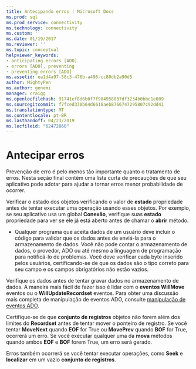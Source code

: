 ```yaml
---
title: Antecipando erros | Microsoft Docs
ms.prod: sql
ms.prod_service: connectivity
ms.technology: connectivity
ms.custom: ''
ms.date: 01/19/2017
ms.reviewer: ''
ms.topic: conceptual
helpviewer_keywords:
- anticipating errors [ADO]
- errors [ADO], preventing
- preventing errors [ADO]
ms.assetid: ea1d4a97-58c3-476b-a496-cc80db2a90d5
author: MightyPen
ms.author: genemi
manager: craigg
ms.openlocfilehash: 91741ef8d6b0f7f984958837df3234b0bbc1e009
ms.sourcegitcommit: f7fced330b64d6616aeb8766747295807c92dd41
ms.translationtype: MT
ms.contentlocale: pt-BR
ms.lasthandoff: 04/23/2019
ms.locfileid: "62472860"
---
```

# <a name="anticipating-errors"></a>Antecipar erros
Prevenção de erro é pelo menos tão importante quanto o tratamento de erros. Nesta seção final contém uma lista curta de precauções de que seu aplicativo pode adotar para ajudar a tornar erros menor probabilidade de ocorrer.  
  
 Verificar o estado dos objetos verificando o valor de **estado** propriedade antes de tentar executar uma operação usando esses objetos. Por exemplo, se seu aplicativo usa um global **Conexão**, verifique suas **estado** propriedade para ver se ele já está aberto antes de chamar o **abrir** método.  
  
-   Qualquer programa que aceita dados de um usuário deve incluir o código para validar que os dados antes de enviá-la para o armazenamento de dados. Você não pode contar o armazenamento de dados, o provedor, ADO ou até mesmo a linguagem de programação para notificá-lo de problemas. Você deve verificar cada byte inserido pelos usuários, certificando-se de que os dados são o tipo correto para seu campo e os campos obrigatórios não estão vazios.  
  
 Verifique os dados antes de tentar gravar dados no armazenamento de dados. A maneira mais fácil de fazer isso é lidar com o **eventos WillMove** eventos ou o **WillUpdateRecordset** eventos. Para obter uma discussão mais completa de manipulação de eventos ADO, consulte [manipulação de eventos ADO](../../../ado/guide/data/handling-ado-events.md).  
  
 Certifique-se de que **conjunto de registros** objetos não forem além dos limites do **Recordset** antes de tentar mover o ponteiro de registro. Se você tentar **MoveNext** quando **EOF** for True ou **MovePrev** quando **BOF** for True, ocorrerá um erro. Se você executar qualquer uma da **mova** métodos quando ambos **EOF** e **BOF** forem True, um erro será gerado.  
  
 Erros também ocorrerá se você tentar executar operações, como **Seek** e **localizar** em um vazio **conjunto de registros**.
